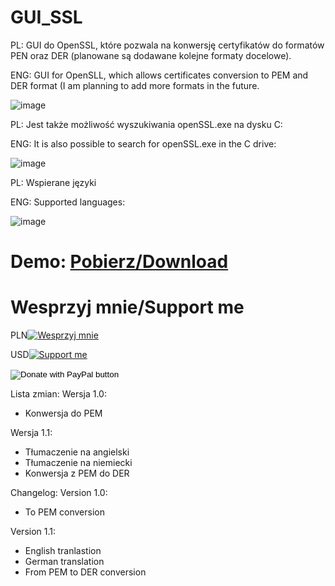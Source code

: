 # GUI_SSL
PL: GUI do OpenSSL, które pozwala na konwersję certyfikatów do formatów PEN oraz DER (planowane są dodawane kolejne formaty docelowe).

ENG: GUI for OpenSLL, which allows certificates conversion to PEM and DER format (I am planning to add more formats in the future.

![image](https://user-images.githubusercontent.com/51879801/128614517-15ed28cb-b269-43d1-ad2d-55c11bc330eb.png)


PL: Jest także możliwość wyszukiwania openSSL.exe na dysku C:

ENG: It is also possible to search for openSSL.exe in the C drive:

![image](https://user-images.githubusercontent.com/51879801/128614569-54013c47-1376-429e-893c-bb83b04e10a3.png)

 
PL: Wspierane języki

ENG: Supported languages:

![image](https://user-images.githubusercontent.com/51879801/128614489-5d481788-2ef3-4b3a-965e-b74091977b95.png)

 
# Demo: [Pobierz/Download](https://onedrive.live.com/download?cid=459AE2D32C6AB297&resid=459AE2D32C6AB297%2175884&authkey=AKEHF-m5tSRGKq4)

# Wesprzyj mnie/Support me

PLN[![Wesprzyj mnie](https://img.shields.io/badge/Donate-PayPal-green.svg)](https://www.paypal.com/donate?hosted_button_id=7VLF6Y3CSM5QA)

USD[![Support me](https://img.shields.io/badge/Donate-PayPal-green.svg)](https://www.paypal.com/donate?hosted_button_id=ZW4DM8AY3NCF2)

<form action="https://www.paypal.com/donate" method="post" target="_top">
<input type="hidden" name="hosted_button_id" value="7VLF6Y3CSM5QA" />
<input type="image" src="https://www.paypalobjects.com/en_US/i/btn/btn_donate_LG.gif" border="0" name="submit" title="PayPal - The safer, easier way to pay online!" alt="Donate with PayPal button" />
<img alt="" border="0" src="https://www.paypal.com/en_PL/i/scr/pixel.gif" width="1" height="1" />
</form>
 
Lista zmian:
Wersja 1.0:
- Konwersja do PEM

Wersja 1.1:
- Tłumaczenie na angielski
- Tłumaczenie na niemiecki
- Konwersja z PEM do DER

Changelog:
Version 1.0:
- To PEM conversion

Version 1.1:
- English tranlastion
- German translation
- From PEM to DER conversion
